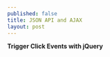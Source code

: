 ```yaml
---
published: false
title: JSON API and AJAX
layout: post
---
```

<b>Trigger Click Events with jQuery<b>